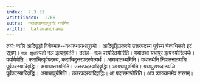 ```yaml
---
index:  7.3.31
vrittiindex:  1766
sutra:  यथातथायथापुरयोः पर्यायेण
vritti:  balamanorama 
---
```


तयोः ष्यञि आदिवृद्धौ विशेषमाह--यथातथायथापुरयोः। आदिवृद्धिप्रकरणे उत्तरपदस्य पूर्वस्य चेत्यधिकारे इदं सूत्रम्। `नञः शुची`त्यतो नञ इत्यनुवर्तते। तदाह--नञः परयोरेतयोरिति। यथातथा यथापुर इत्यनयोरित्यर्थः। पर्यायेणेति। कदाचित्पूर्वपदस्य, कदाचिदुत्तरपदस्येत्यर्थः। आयथातथ्यमिति। यथातथेति निपातनात्ष्यञि पूर्वपदस्यादिवृद्धिः। अयाथातथ्यमिति। उत्तरपदस्यादिवृद्धिः। आयथापुर्यमिति। यथापुरशब्दात्ष्यञि पूर्वपदस्यादिवृद्धिः। अयाथापुर्यमिति। उत्तरपदस्यादिवृद्धिः। आ पदासमाप्तेरिति। अत्र व्याख्यानमेव शरणम्। 

